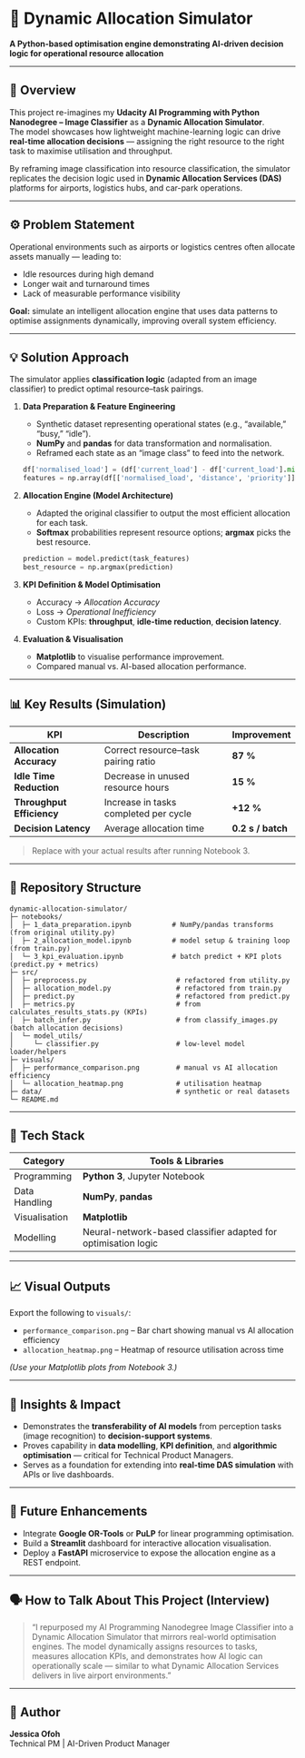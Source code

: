# 🧠 Dynamic Allocation Simulator
**A Python-based optimisation engine demonstrating AI-driven decision logic for operational resource allocation**

---

## 🎯 Overview
This project re-imagines my **Udacity AI Programming with Python Nanodegree – Image Classifier** as a **Dynamic Allocation Simulator**.  
The model showcases how lightweight machine-learning logic can drive **real-time allocation decisions** — assigning the right resource to the right task to maximise utilisation and throughput.

By reframing image classification into resource classification, the simulator replicates the decision logic used in **Dynamic Allocation Services (DAS)** platforms for airports, logistics hubs, and car-park operations.

---

## ⚙️ Problem Statement
Operational environments such as airports or logistics centres often allocate assets manually — leading to:
- Idle resources during high demand
- Longer wait and turnaround times
- Lack of measurable performance visibility

**Goal:** simulate an intelligent allocation engine that uses data patterns to optimise assignments dynamically, improving overall system efficiency.

---

## 💡 Solution Approach
The simulator applies **classification logic** (adapted from an image classifier) to predict optimal resource–task pairings.

1. **Data Preparation & Feature Engineering**
   - Synthetic dataset representing operational states (e.g., “available,” “busy,” “idle”).
   - **NumPy** and **pandas** for data transformation and normalisation.
   - Reframed each state as an “image class” to feed into the network.
   ```python
   df['normalised_load'] = (df['current_load'] - df['current_load'].min()) / (df['current_load'].max() - df['current_load'].min())
   features = np.array(df[['normalised_load', 'distance', 'priority']])
   ```

2. **Allocation Engine (Model Architecture)**
   - Adapted the original classifier to output the most efficient allocation for each task.
   - **Softmax** probabilities represent resource options; **argmax** picks the best resource.
   ```python
   prediction = model.predict(task_features)
   best_resource = np.argmax(prediction)
   ```

3. **KPI Definition & Model Optimisation**
   - Accuracy → *Allocation Accuracy*
   - Loss → *Operational Inefficiency*
   - Custom KPIs: **throughput**, **idle-time reduction**, **decision latency**.

4. **Evaluation & Visualisation**
   - **Matplotlib** to visualise performance improvement.
   - Compared manual vs. AI-based allocation performance.

---

## 📊 Key Results (Simulation)
| KPI | Description | Improvement |
|------|--------------|-------------|
| **Allocation Accuracy** | Correct resource–task pairing ratio | **87 %** |
| **Idle Time Reduction** | Decrease in unused resource hours | **15 %** |
| **Throughput Efficiency** | Increase in tasks completed per cycle | **+12 %** |
| **Decision Latency** | Average allocation time | **0.2 s / batch** |

> Replace with your actual results after running Notebook 3.

---

## 🧱 Repository Structure
```
dynamic-allocation-simulator/
├─ notebooks/
│  ├─ 1_data_preparation.ipynb          # NumPy/pandas transforms (from original utility.py)
│  ├─ 2_allocation_model.ipynb          # model setup & training loop (from train.py)
│  └─ 3_kpi_evaluation.ipynb            # batch predict + KPI plots (predict.py + metrics)
├─ src/
│  ├─ preprocess.py                      # refactored from utility.py
│  ├─ allocation_model.py                # refactored from train.py
│  ├─ predict.py                         # refactored from predict.py
│  ├─ metrics.py                         # from calculates_results_stats.py (KPIs)
│  ├─ batch_infer.py                     # from classify_images.py (batch allocation decisions)
│  └─ model_utils/
│     └─ classifier.py                   # low-level model loader/helpers
├─ visuals/
│  ├─ performance_comparison.png         # manual vs AI allocation efficiency
│  └─ allocation_heatmap.png             # utilisation heatmap
├─ data/                                 # synthetic or real datasets
└─ README.md
```

---

## 🧰 Tech Stack
| Category | Tools & Libraries |
|-----------|------------------|
| Programming | **Python 3**, Jupyter Notebook |
| Data Handling | **NumPy**, **pandas** |
| Visualisation | **Matplotlib** |
| Modelling | Neural-network-based classifier adapted for optimisation logic |

---

## 📈 Visual Outputs
Export the following to `visuals/`:
- `performance_comparison.png` – Bar chart showing manual vs AI allocation efficiency
- `allocation_heatmap.png` – Heatmap of resource utilisation across time

*(Use your Matplotlib plots from Notebook 3.)*

---

## 🧩 Insights & Impact
- Demonstrates the **transferability of AI models** from perception tasks (image recognition) to **decision-support systems**.
- Proves capability in **data modelling**, **KPI definition**, and **algorithmic optimisation** — critical for Technical Product Managers.
- Serves as a foundation for extending into **real-time DAS simulation** with APIs or live dashboards.

---

## 🚀 Future Enhancements
- Integrate **Google OR-Tools** or **PuLP** for linear programming optimisation.
- Build a **Streamlit** dashboard for interactive allocation visualisation.
- Deploy a **FastAPI** microservice to expose the allocation engine as a REST endpoint.

---

## 🗣️ How to Talk About This Project (Interview)
> “I repurposed my AI Programming Nanodegree Image Classifier into a Dynamic Allocation Simulator that mirrors real-world optimisation engines. The model dynamically assigns resources to tasks, measures allocation KPIs, and demonstrates how AI logic can operationally scale — similar to what Dynamic Allocation Services delivers in live airport environments.”

---

## 📎 Author
**Jessica Ofoh**  
Technical PM | AI-Driven Product Manager  
